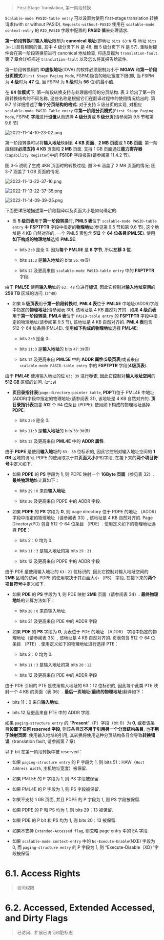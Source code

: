 
> First-Stage Translation, 第一阶段转换

`Scalable-mode PASID-table entry` 可以设置为使用 first-stage translation 转换请求(with or without PASID). `Requests-without-PASID` 使用在 `scalable-mode context-entry` 的 `RID_PASID` 字段中配置的 **PASID 值**来处理请求.

**第一阶段转换**将**输入地址**限制为 **canonical 地址**(即地址 `bits 63:N` 与 地址 `bits [N-1]`具有相同的值, 其中 4 级分页下 N 是 48, 而 5 级分页下 N 是 57). 重映射硬件会在第一阶段转换前进行 canonical 地址检查, 将违反视为 `translation-fault`. 第 7 章会详细描述 `translation-fault` 以及怎么将其报告给软件.

第一阶段转换用的 **IO虚拟地址**(IOVA) 的软件必须限制为小于 **MGAW** 和**第一阶段分页模式**(`First Stage Paging Mode`, FSPM)隐含的地址宽度下限(即, 当 FSPM 为 **4 级**时为 **47** 位, 当 FSPM 为 **5 级**时为 **56** 位)的最小值.

在 **64 位模式**下, 第一阶段转换支持与处理器相同的分页结构. 表 3 给出了第一阶段转换结构的不同名称, 这些名称是根据它们在翻译过程中的使用情况给出的. 第 9.7 节详细描述了**每个分页结构的格式**. 对于支持 5 级分页的实现, 对相应 `scalable-mode PASID Table entry` 中**第一阶段分页模式**(`First Stage Paging Mode`, FSPM) **字段**进行**设置**从而选择 **4 级分页**或 **5 级分页**(请参阅第 9.5 节和第 9.6 节)

![2022-11-14-10-23-02.png](./images/2022-11-14-10-23-02.png)

第一阶段转换可以将**输入地址**映射到 **4 KB 页面**、**2 MB 页面**或 **1 GB 页面**. 第一阶段翻译**必须支持** **4 KB** 页面和 **2 MB** 页面.  支持 1 GB 页面通过**能力寄存器**(`Capability Register`)中的 **FS1GP** 字段报告(请参阅第 11.4.2 节).

图 3-5 说明了生成 4KB 页面时的转换过程; 图 3-6 涵盖了 2 MB 页面的情况; 图 3-7 涵盖了 1 GB 页面的情况.

![2022-11-13-22-37-16.png](./images/2022-11-13-22-37-16.png)

![2022-11-13-22-37-35.png](./images/2022-11-13-22-37-35.png)

![2022-11-14-09-39-25.png](./images/2022-11-14-09-39-25.png)

下面更详细地描述第一阶段翻译以及页面大小是如何确定的:

* 当 **5 级页表**用于**第一阶段转换**时, **PML5 表**位于 `scalable-mode PASID-table entry` 中 **FSPTPTR** 字段中指定的**物理地址**(参见第 9.5 节和第 9.6 节), 这个地址是 4 KB 自然对齐的. 一个 PML5 表包含 **512** 个 **64 位条目**(**PML5E**). 使用**如下构成的物理地址**选择 **PML5E**:

    * bits `2:0` 是全 0. 因为**每个 PML5E** 是 **8 字节**, 所以**左移 3 位**.

    * bits `11:3` 是**输入地址**的 bits `56:48`(9)

    * bits `12` 及更高来自 `scalable-mode PASID-table entry` 中的 **FSPTPTR** 字段.

由于 **PML5E** 使用**输入地址**的 `63: 48` 位进行**标识**, 因此它控制对**输入地址空间**的 **256 TB** 区域的访问. (`2^48`)

* 如果 **5 级页表**用于**第一阶段转换**时, **PML4 表**位于 **PML5E** 中地址(ADDR)字段中指定的**物理地址**(请参阅表 30), 该地址是 4 KB 自然对齐的 . 如果 **4 级页表**用于**第一阶段转换**, **PML4 表**位于 `PASID-table entry` 的 **FSPTPTR** 字段中指定的物理地址(请参阅第 9.5 节), 该地址是 4 KB 自然对齐的. **PML4 表**包含 512 个 64 位条目(PML4E). 使用**如下构成的物理地址**选择 **PML4E**:

    * bits `2:0` 是全 0.

    * bits `11:3` 是**输入地址**的 bits `47:39`(9)

    * bits `12` 及更高来自 **PML5E** 中的 **ADDR 属性**(**5级页表**)或者来自 `scalable-mode PASID-table entry` 中的 **FSPTPTR** 字段(**4级页表**).

由于 **PML4E** 使用输入地址的位 `63: 39` 进行**标识**, 因此它控制对**输入地址空间**的 **512 GB** 区域的访问. (`2^39`)

* **页目录指针表**(`page-directory-pointer table`, **PDPT**)位于 PML4E 中地址(ADDR)字段中指定的物理地址(请参阅表 31), 该地址是 4 KB 自然对齐的. **页目录指针表**包含 **512** 个 64 位条目 (PDPE). 使用如下构成的物理地址选择 **PDPE**:

    * bits `2:0` 是全 0.

    * bits `11:3` 是**输入地址**的 bits `38:30`(9)

    * bits `12` 及更高来自 **PML4E** 中的 **ADDR 属性**.

由于 **PDPE** 是使用**输入地址**的 `63: 30` 位标识的, 因此它控制对输入地址空间的 **1 GB** 区域的访问. PDPE 的使用取决于其**页面大小**(PS)字段, 在接下来的**两个项目符号**中定义如下.

* 如果 **PDPE** 的 **PS** 字段为 **1**, 则 PDPE 映射一个 **1GByte 页面**（参见表 32）. **最终物理地址**计算如下：

    * bits `29：0` 来自**输入地址**. 

    * bits `30` 及更高来自 PDPE 中的 ADDR 字段. 

* 如果 **PDPE** 的 **PS** 字段为 **0**, 则 page directory 位于 PDPE 的地址 （ADDR） 字段中指定的物理地址（请参阅表 33）, 该地址是 4 KB 自然对齐的. Page Directory(PD) 包含 512 个 64 位条目 （PDE）. 使用定义如下的物理地址选择 **PDE**：

    * bits 2：0 均为 0. 

    * bits `11：3` 是输入地址的第 bits `29：21`

    * bits 12 及更高来自 PDPE 中的 ADDR 字段

由于 PDE 是使用输入地址的 `63：21` 位标识的, 因此它控制对输入地址空间的 **2MB** 区域的访问. PDPE 的使用取决于其页面大小 （PS） 字段, 在接下来的**两个项目符号**中定义如下. 

* 如果 **PDE** 的 **PS** 字段为 **1**, 则 PDE 映射 **2MB** 页面（请参阅表 34）. **最终物理地址**的计算方法如下：

    * bits `20：0` 来自输入地址. 

    * bits 21 及更高来自 PDE 中的 ADDR 字段

* 如果 **PDE** 的 **PS** 字段为 **0**, 页表位于 PDE 的地址 （ADDR） 字段中指定的物理地址（请参阅表 35）, 该地址是 4 KB 自然对齐的. 页表包含 512 个 64 位条目 （PTE）. 使用定义如下的物理地址进行选择 PTE：

    * bits 2：0 均为 0. 

    * bits `11：3` 是输入地址的第 bits `20：12`

    * bits 12 及更高来自 PDE 中的 ADDR 字段

由于 PDE 引用的 PTE 是使用输入地址的 63：12 位标识的, 因此每个此类 PTE 映射一个 4 KB 的页面（表 36）. **最后一页地址**(**最终的物理地址**)翻译如下：

* bits 11：0 来自**输入地址**. 

* bits 12 及更高来自 PTE 中的 ADDR 字段. 

如果 `paging-structure entry` 的 “**Present**”（P）字段（bit 0）为 **0**, 或者该条目**设置了任何 reserved 字段**, 则该条目既**不用于引用另一个分页结构条目**, 也**不用于映射页面**. 使用输入地址的引用, 其转换将使用这种分页结构条目会导致**转换错误**（translation fault, 请参阅第 7 章）

以下 bit 在第一阶段转换中被 reserved：

* 如果 `paging-structure entry` 的 P 字段为 1, 则 bits 51：HAW（`Host Address Width`, 主机地址宽度）被保留. 

* 如果 PML5E 的 P 字段为 1, 则 PS 字段被保留. 

* 如果 PML4E 的 P 字段为 1, 则 PS 字段被保留. 

* 如果不支持 1 GB 页面, 并且 PDPE 的 P 字段为 1, 则 PS 字段被保留. 

* 如果 PDPE 的 P 和 PS 均为 1, 则 bits 29：13 被保留. 

* 如果 PDE 的 P bit 和 PS 均为 1, 则 bits 20：13 被保留. 

* 如果不支持 `Extended-Accessed flag`, 则忽略 page entry 中的 EA 字段. 

* 如果 `scalable-mode context-entry` 中的 `No-Execute-Enable`(NXE) 字段为 0, 而 `paging-structure entry` 的 P 字段为 1, 则 “Execute-Disable（XD）”字段被保留. 

# 6.1. Access Rights

> 访问权限

# 6.2. Accessed, Extended Accessed, and Dirty Flags

> 已访问、扩展已访问和脏标志

